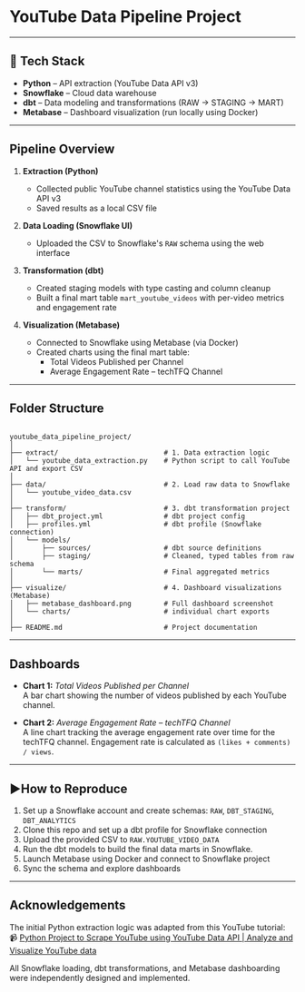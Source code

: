 # YouTube Data Pipeline Project

---

## 🔧 Tech Stack

- **Python** – API extraction (YouTube Data API v3)
- **Snowflake** – Cloud data warehouse
- **dbt** – Data modeling and transformations (RAW → STAGING → MART)
- **Metabase** – Dashboard visualization (run locally using Docker)

---

## Pipeline Overview

1. **Extraction (Python)**  
   - Collected public YouTube channel statistics using the YouTube Data API v3  
   - Saved results as a local CSV file  

2. **Data Loading (Snowflake UI)**  
   - Uploaded the CSV to Snowflake's `RAW` schema using the web interface  

3. **Transformation (dbt)**  
   - Created staging models with type casting and column cleanup  
   - Built a final mart table `mart_youtube_videos` with per-video metrics and engagement rate  

4. **Visualization (Metabase)**  
   - Connected to Snowflake using Metabase (via Docker)  
   - Created charts using the final mart table:  
     - Total Videos Published per Channel  
     - Average Engagement Rate – techTFQ Channel

---

## Folder Structure

```plaintext

youtube_data_pipeline_project/
│
├── extract/                          # 1. Data extraction logic
│   └── youtube_data_extraction.py    # Python script to call YouTube API and export CSV
│
├── data/                             # 2. Load raw data to Snowflake
│   └── youtube_video_data.csv
│
├── transform/                        # 3. dbt transformation project
│   ├── dbt_project.yml               # dbt project config
│   ├── profiles.yml                  # dbt profile (Snowflake connection)
│   └── models/
│       ├── sources/                  # dbt source definitions
│       ├── staging/                  # Cleaned, typed tables from raw schema
│       └── marts/                    # Final aggregated metrics
│
├── visualize/                        # 4. Dashboard visualizations (Metabase)
│   ├── metabase_dashboard.png        # Full dashboard screenshot
│   └── charts/                       # individual chart exports
│
├── README.md                         # Project documentation

```
---

## Dashboards

- **Chart 1:** *Total Videos Published per Channel*  
  A bar chart showing the number of videos published by each YouTube channel.

- **Chart 2:** *Average Engagement Rate – techTFQ Channel*  
  A line chart tracking the average engagement rate over time for the techTFQ channel. Engagement rate is calculated as `(likes + comments) / views`.

---

## ▶How to Reproduce

1. Set up a Snowflake account and create schemas: `RAW`, `DBT_STAGING`, `DBT_ANALYTICS`
2. Clone this repo and set up a dbt profile for Snowflake connection
3. Upload the provided CSV to `RAW.YOUTUBE_VIDEO_DATA`
4. Run the dbt models to build the final data marts in Snowflake.
5. Launch Metabase using Docker and connect to Snowflake project
6. Sync the schema and explore dashboards

---

## Acknowledgements

The initial Python extraction logic was adapted from this YouTube tutorial:  
📹 [Python Project to Scrape YouTube using YouTube Data API | Analyze and Visualize YouTube data](https://youtu.be/SwSbnmqk3zY?si=MCuMuyiloGqE8Y32)

All Snowflake loading, dbt transformations, and Metabase dashboarding were independently designed and implemented.

